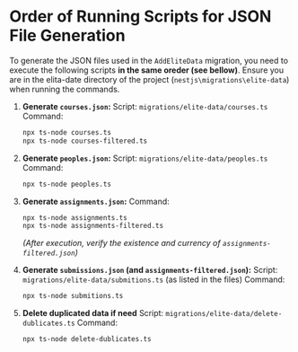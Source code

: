 # Order of Running Scripts for JSON File Generation

To generate the JSON files used in the `AddEliteData` migration, you need to execute the following scripts **in the same oreder (see bellow)**.
Ensure you are in the elita-date directory of the project (`nestjs\migrations\elite-data`) when running the commands.

1.  **Generate `courses.json`:**
    Script: `migrations/elite-data/courses.ts`
    Command:

    ```bash
    npx ts-node courses.ts
    npx ts-node courses-filtered.ts
    ```

2.  **Generate `peoples.json`:**
    Script: `migrations/elite-data/peoples.ts`
    Command:

    ```bash
    npx ts-node peoples.ts
    ```

3.  **Generate `assignments.json`:**
    Command:

    ```bash
    npx ts-node assignments.ts
    npx ts-node assignments-filtered.ts
    ```

    _(After execution, verify the existence and currency of `assignments-filtered.json`)_

4.  **Generate `submissions.json` (and `assignments-filtered.json`):**
    Script: `migrations/elite-data/submitions.ts` (as listed in the files)
    Command:

    ```bash
    npx ts-node submitions.ts
    ```

5.  **Delete duplicated data if need**
    Script: `migrations/elite-data/delete-dublicates.ts`
    Command:

    ```bash
    npx ts-node delete-dublicates.ts
    ```
